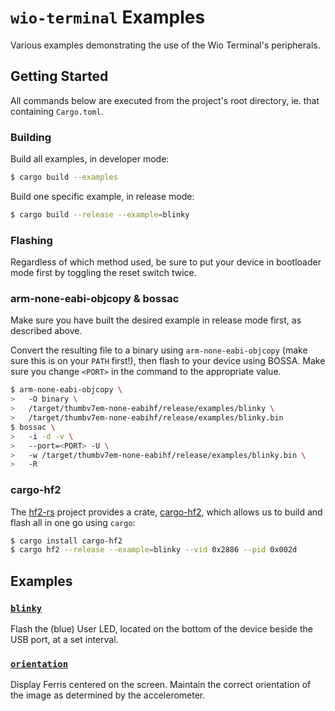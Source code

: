 # `wio-terminal` Examples

Various examples demonstrating the use of the Wio Terminal's peripherals.

## Getting Started

All commands below are executed from the project's root directory, ie. that containing `Cargo.toml`.

### Building

Build all examples, in developer mode:

```bash
$ cargo build --examples
```

Build one specific example, in release mode:

```bash
$ cargo build --release --example=blinky
```

### Flashing

Regardless of which method used, be sure to put your device in bootloader mode first by toggling the reset switch twice.

### arm-none-eabi-objcopy & bossac

Make sure you have built the desired example in release mode first, as described above.

Convert the resulting file to a binary using `arm-none-eabi-objcopy` (make sure this is on your `PATH` first!), then flash to your device using BOSSA. Make sure you change `<PORT>` in the command to the appropriate value.

```bash
$ arm-none-eabi-objcopy \
>   -O binary \
>   /target/thumbv7em-none-eabihf/release/examples/blinky \
>   /target/thumbv7em-none-eabihf/release/examples/blinky.bin
$ bossac \
>   -i -d -v \
>   --port=<PORT> -U \
>   -w /target/thumbv7em-none-eabihf/release/examples/blinky.bin \
>   -R
```

### cargo-hf2

The [hf2-rs](https://github.com/jacobrosenthal/hf2-rs) project provides a crate, [cargo-hf2](https://github.com/jacobrosenthal/hf2-rs/tree/master/cargo-hf2), which allows us to build and flash all in one go using `cargo`:

```bash
$ cargo install cargo-hf2
$ cargo hf2 --release --example=blinky --vid 0x2886 --pid 0x002d
```

## Examples

### [`blinky`](blinky.rs)

Flash the (blue) User LED, located on the bottom of the device beside the USB port, at a set interval.

### [`orientation`](orientation.rs)

Display Ferris centered on the screen. Maintain the correct orientation of the image as determined by the accelerometer.
